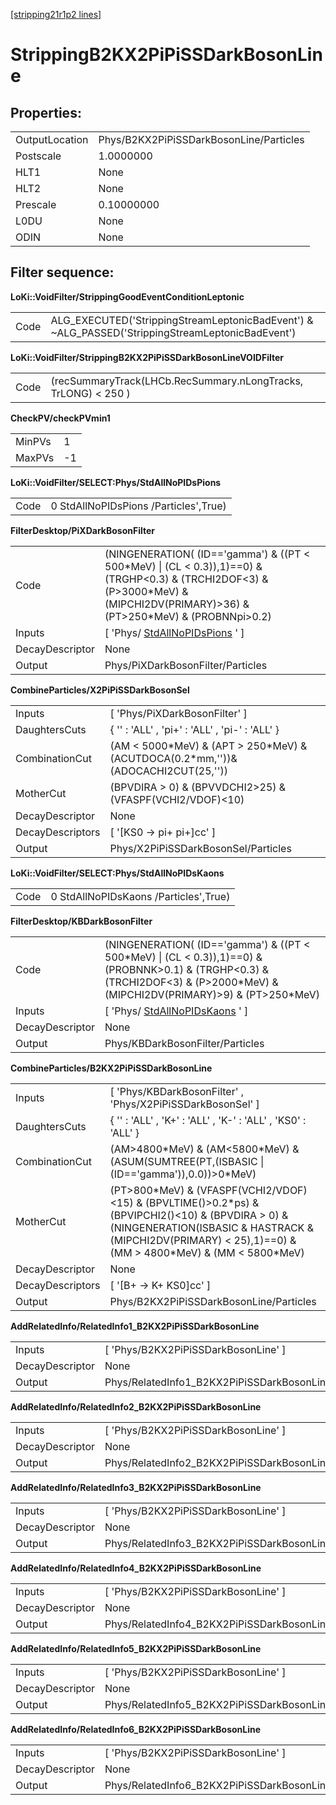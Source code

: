 [[stripping21r1p2 lines]](./stripping21r1p2-index)

# StrippingB2KX2PiPiSSDarkBosonLine

## Properties:

|                |                                         |
|----------------|-----------------------------------------|
| OutputLocation | Phys/B2KX2PiPiSSDarkBosonLine/Particles |
| Postscale      | 1.0000000                               |
| HLT1           | None                                    |
| HLT2           | None                                    |
| Prescale       | 0.10000000                              |
| L0DU           | None                                    |
| ODIN           | None                                    |

## Filter sequence:

**LoKi::VoidFilter/StrippingGoodEventConditionLeptonic**

|      |                                                                                                   |
|------|---------------------------------------------------------------------------------------------------|
| Code | ALG_EXECUTED('StrippingStreamLeptonicBadEvent') & \~ALG_PASSED('StrippingStreamLeptonicBadEvent') |

**LoKi::VoidFilter/StrippingB2KX2PiPiSSDarkBosonLineVOIDFilter**

|      |                                                                |
|------|----------------------------------------------------------------|
| Code | (recSummaryTrack(LHCb.RecSummary.nLongTracks, TrLONG) \< 250 ) |

**CheckPV/checkPVmin1**

|        |     |
|--------|-----|
| MinPVs | 1   |
| MaxPVs | -1  |

**LoKi::VoidFilter/SELECT:Phys/StdAllNoPIDsPions**

|      |                                       |
|------|---------------------------------------|
| Code | 0 StdAllNoPIDsPions /Particles',True) |

**FilterDesktop/PiXDarkBosonFilter**

|                 |                                                                                                                                                                                         |
|-----------------|-----------------------------------------------------------------------------------------------------------------------------------------------------------------------------------------|
| Code            | (NINGENERATION( (ID=='gamma') & ((PT \< 500\*MeV) \| (CL \< 0.3)),1)==0) & (TRGHP\<0.3) & (TRCHI2DOF\<3) & (P\>3000\*MeV) & (MIPCHI2DV(PRIMARY)\>36) & (PT\>250\*MeV) & (PROBNNpi\>0.2) |
| Inputs          | [ 'Phys/ [StdAllNoPIDsPions](./stripping21r1p2-stdallnopidspions) ' ]                                                                                                                 |
| DecayDescriptor | None                                                                                                                                                                                    |
| Output          | Phys/PiXDarkBosonFilter/Particles                                                                                                                                                       |

**CombineParticles/X2PiPiSSDarkBosonSel**

|                  |                                                                                       |
|------------------|---------------------------------------------------------------------------------------|
| Inputs           | [ 'Phys/PiXDarkBosonFilter' ]                                                       |
| DaughtersCuts    | { '' : 'ALL' , 'pi+' : 'ALL' , 'pi-' : 'ALL' }                                        |
| CombinationCut   | (AM \< 5000\*MeV) & (APT \> 250\*MeV) & (ACUTDOCA(0.2\*mm,''))& (ADOCACHI2CUT(25,'')) |
| MotherCut        | (BPVDIRA \> 0) & (BPVVDCHI2\>25) & (VFASPF(VCHI2/VDOF)\<10)                           |
| DecayDescriptor  | None                                                                                  |
| DecayDescriptors | [ '[KS0 -\> pi+ pi+]cc' ]                                                         |
| Output           | Phys/X2PiPiSSDarkBosonSel/Particles                                                   |

**LoKi::VoidFilter/SELECT:Phys/StdAllNoPIDsKaons**

|      |                                       |
|------|---------------------------------------|
| Code | 0 StdAllNoPIDsKaons /Particles',True) |

**FilterDesktop/KBDarkBosonFilter**

|                 |                                                                                                                                                                                       |
|-----------------|---------------------------------------------------------------------------------------------------------------------------------------------------------------------------------------|
| Code            | (NINGENERATION( (ID=='gamma') & ((PT \< 500\*MeV) \| (CL \< 0.3)),1)==0) & (PROBNNK\>0.1) & (TRGHP\<0.3) & (TRCHI2DOF\<3) & (P\>2000\*MeV) & (MIPCHI2DV(PRIMARY)\>9) & (PT\>250\*MeV) |
| Inputs          | [ 'Phys/ [StdAllNoPIDsKaons](./stripping21r1p2-stdallnopidskaons) ' ]                                                                                                               |
| DecayDescriptor | None                                                                                                                                                                                  |
| Output          | Phys/KBDarkBosonFilter/Particles                                                                                                                                                      |

**CombineParticles/B2KX2PiPiSSDarkBosonLine**

|                  |                                                                                                                                                                                                                        |
|------------------|------------------------------------------------------------------------------------------------------------------------------------------------------------------------------------------------------------------------|
| Inputs           | [ 'Phys/KBDarkBosonFilter' , 'Phys/X2PiPiSSDarkBosonSel' ]                                                                                                                                                           |
| DaughtersCuts    | { '' : 'ALL' , 'K+' : 'ALL' , 'K-' : 'ALL' , 'KS0' : 'ALL' }                                                                                                                                                           |
| CombinationCut   | (AM\>4800\*MeV) & (AM\<5800\*MeV) & (ASUM(SUMTREE(PT,(ISBASIC \| (ID=='gamma')),0.0))\>0\*MeV)                                                                                                                         |
| MotherCut        | (PT\>800\*MeV) & (VFASPF(VCHI2/VDOF)\<15) & (BPVLTIME()\>0.2\*ps) & (BPVIPCHI2()\<10) & (BPVDIRA \> 0) & (NINGENERATION(ISBASIC & HASTRACK & (MIPCHI2DV(PRIMARY) \< 25),1)==0) & (MM \> 4800\*MeV) & (MM \< 5800\*MeV) |
| DecayDescriptor  | None                                                                                                                                                                                                                   |
| DecayDescriptors | [ '[B+ -\> K+ KS0]cc' ]                                                                                                                                                                                            |
| Output           | Phys/B2KX2PiPiSSDarkBosonLine/Particles                                                                                                                                                                                |

**AddRelatedInfo/RelatedInfo1_B2KX2PiPiSSDarkBosonLine**

|                 |                                                      |
|-----------------|------------------------------------------------------|
| Inputs          | [ 'Phys/B2KX2PiPiSSDarkBosonLine' ]                |
| DecayDescriptor | None                                                 |
| Output          | Phys/RelatedInfo1_B2KX2PiPiSSDarkBosonLine/Particles |

**AddRelatedInfo/RelatedInfo2_B2KX2PiPiSSDarkBosonLine**

|                 |                                                      |
|-----------------|------------------------------------------------------|
| Inputs          | [ 'Phys/B2KX2PiPiSSDarkBosonLine' ]                |
| DecayDescriptor | None                                                 |
| Output          | Phys/RelatedInfo2_B2KX2PiPiSSDarkBosonLine/Particles |

**AddRelatedInfo/RelatedInfo3_B2KX2PiPiSSDarkBosonLine**

|                 |                                                      |
|-----------------|------------------------------------------------------|
| Inputs          | [ 'Phys/B2KX2PiPiSSDarkBosonLine' ]                |
| DecayDescriptor | None                                                 |
| Output          | Phys/RelatedInfo3_B2KX2PiPiSSDarkBosonLine/Particles |

**AddRelatedInfo/RelatedInfo4_B2KX2PiPiSSDarkBosonLine**

|                 |                                                      |
|-----------------|------------------------------------------------------|
| Inputs          | [ 'Phys/B2KX2PiPiSSDarkBosonLine' ]                |
| DecayDescriptor | None                                                 |
| Output          | Phys/RelatedInfo4_B2KX2PiPiSSDarkBosonLine/Particles |

**AddRelatedInfo/RelatedInfo5_B2KX2PiPiSSDarkBosonLine**

|                 |                                                      |
|-----------------|------------------------------------------------------|
| Inputs          | [ 'Phys/B2KX2PiPiSSDarkBosonLine' ]                |
| DecayDescriptor | None                                                 |
| Output          | Phys/RelatedInfo5_B2KX2PiPiSSDarkBosonLine/Particles |

**AddRelatedInfo/RelatedInfo6_B2KX2PiPiSSDarkBosonLine**

|                 |                                                      |
|-----------------|------------------------------------------------------|
| Inputs          | [ 'Phys/B2KX2PiPiSSDarkBosonLine' ]                |
| DecayDescriptor | None                                                 |
| Output          | Phys/RelatedInfo6_B2KX2PiPiSSDarkBosonLine/Particles |
